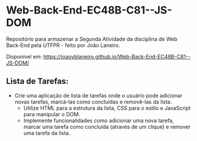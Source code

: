 # Web-Back-End-EC48B-C81--JS-DOM

Repositório para armazenar a Segunda Atividade da disciplina de Web Back-End pela UTFPR - feito por João Laneiro.

Disponível em: https://joaovblaneiro.github.io/Web-Back-End-EC48B-C81--JS-DOM/


## Lista de Tarefas:
- Crie uma aplicação de lista de tarefas onde o usuário pode adicionar novas tarefas, marcá-las como concluídas e removê-las da lista. 
    * Utilize HTML para a estrutura da lista, CSS para o estilo e JavaScript para manipular o DOM. 
    * Implemente funcionalidades como adicionar uma nova tarefa, marcar uma tarefa como concluída (através de um clique) e remover uma tarefa da lista.